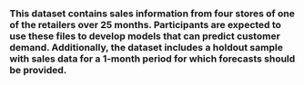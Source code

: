 ### This dataset contains sales information from four stores of one of the retailers over 25 months. Participants are expected to use these files to develop models that can predict customer demand. Additionally, the dataset includes a holdout sample with sales data for a 1-month period for which forecasts should be provided.
